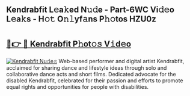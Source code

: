 ## Kendrabfit L𝚎a𝚔ed N𝚞𝚍e - Part-6WC Vi𝚍𝚎o L𝚎a𝚔s - H𝚘𝚝 O𝚗𝚕yf𝚊ns P𝚑𝚘tos HZU0z

# <h2><a href="http://kfeolx.oniu.top/?m=Kendrabfit">🔗👉 🔴 Kendrabfit P𝚑ot𝚘𝚜 V𝚒d𝚎o</a></h2>

[![Kendrabfit Nu𝚍e𝚜](https://i.imgur.com/0qMVB7G.gif)](http://kfeolx.oniu.top/?m=Kendrabfit)
Web-based performer and digital artist Kendrabfit, acclaimed for sharing dance and lifestyle ideas through solo and collaborative dance acts and short films. Dedicated advocate for the disabled Kendrabfit, celebrated for their passion and efforts to promote equal rights and opportunities for people with disabilities.  
